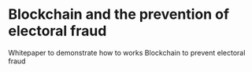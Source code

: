 # Blockchain and the prevention of electoral fraud
Whitepaper to demonstrate how to works Blockchain to prevent electoral fraud
